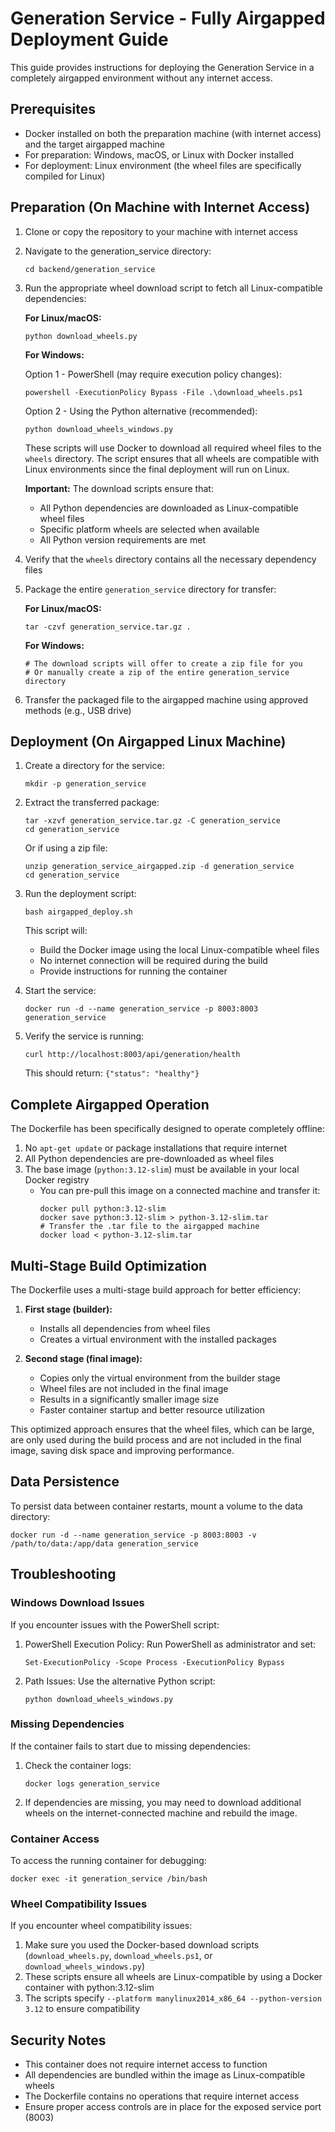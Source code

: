 # Generation Service - Fully Airgapped Deployment Guide

This guide provides instructions for deploying the Generation Service in a completely airgapped environment without any internet access.

## Prerequisites

- Docker installed on both the preparation machine (with internet access) and the target airgapped machine
- For preparation: Windows, macOS, or Linux with Docker installed
- For deployment: Linux environment (the wheel files are specifically compiled for Linux)

## Preparation (On Machine with Internet Access)

1. Clone or copy the repository to your machine with internet access
2. Navigate to the generation_service directory:
   ```
   cd backend/generation_service
   ```
3. Run the appropriate wheel download script to fetch all Linux-compatible dependencies:
   
   **For Linux/macOS:**
   ```
   python download_wheels.py
   ```
   
   **For Windows:**
   
   Option 1 - PowerShell (may require execution policy changes):
   ```
   powershell -ExecutionPolicy Bypass -File .\download_wheels.ps1
   ```
   
   Option 2 - Using the Python alternative (recommended):
   ```
   python download_wheels_windows.py
   ```
   
   These scripts will use Docker to download all required wheel files to the `wheels` directory. The script ensures that all wheels are compatible with Linux environments since the final deployment will run on Linux.

   **Important:** The download scripts ensure that:
   - All Python dependencies are downloaded as Linux-compatible wheel files
   - Specific platform wheels are selected when available
   - All Python version requirements are met

4. Verify that the `wheels` directory contains all the necessary dependency files
5. Package the entire `generation_service` directory for transfer:
   
   **For Linux/macOS:**
   ```
   tar -czvf generation_service.tar.gz .
   ```
   
   **For Windows:**
   ```
   # The download scripts will offer to create a zip file for you
   # Or manually create a zip of the entire generation_service directory
   ```
   
6. Transfer the packaged file to the airgapped machine using approved methods (e.g., USB drive)

## Deployment (On Airgapped Linux Machine)

1. Create a directory for the service:
   ```
   mkdir -p generation_service
   ```
2. Extract the transferred package:
   ```
   tar -xzvf generation_service.tar.gz -C generation_service
   cd generation_service
   ```
   
   Or if using a zip file:
   ```
   unzip generation_service_airgapped.zip -d generation_service
   cd generation_service
   ```
   
3. Run the deployment script:
   ```
   bash airgapped_deploy.sh
   ```
   
   This script will:
   - Build the Docker image using the local Linux-compatible wheel files
   - No internet connection will be required during the build
   - Provide instructions for running the container

4. Start the service:
   ```
   docker run -d --name generation_service -p 8003:8003 generation_service
   ```

5. Verify the service is running:
   ```
   curl http://localhost:8003/api/generation/health
   ```
   This should return: `{"status": "healthy"}`

## Complete Airgapped Operation

The Dockerfile has been specifically designed to operate completely offline:

1. No `apt-get update` or package installations that require internet
2. All Python dependencies are pre-downloaded as wheel files
3. The base image (`python:3.12-slim`) must be available in your local Docker registry
   - You can pre-pull this image on a connected machine and transfer it:
     ```
     docker pull python:3.12-slim
     docker save python:3.12-slim > python-3.12-slim.tar
     # Transfer the .tar file to the airgapped machine
     docker load < python-3.12-slim.tar
     ```

## Multi-Stage Build Optimization

The Dockerfile uses a multi-stage build approach for better efficiency:

1. **First stage (builder):**
   - Installs all dependencies from wheel files
   - Creates a virtual environment with the installed packages
   
2. **Second stage (final image):**
   - Copies only the virtual environment from the builder stage
   - Wheel files are not included in the final image
   - Results in a significantly smaller image size
   - Faster container startup and better resource utilization

This optimized approach ensures that the wheel files, which can be large, are only used during the build process and are not included in the final image, saving disk space and improving performance.

## Data Persistence

To persist data between container restarts, mount a volume to the data directory:

```
docker run -d --name generation_service -p 8003:8003 -v /path/to/data:/app/data generation_service
```

## Troubleshooting

### Windows Download Issues

If you encounter issues with the PowerShell script:

1. PowerShell Execution Policy: Run PowerShell as administrator and set:
   ```
   Set-ExecutionPolicy -Scope Process -ExecutionPolicy Bypass
   ```

2. Path Issues: Use the alternative Python script:
   ```
   python download_wheels_windows.py
   ```

### Missing Dependencies

If the container fails to start due to missing dependencies:

1. Check the container logs:
   ```
   docker logs generation_service
   ```

2. If dependencies are missing, you may need to download additional wheels on the internet-connected machine and rebuild the image.

### Container Access

To access the running container for debugging:

```
docker exec -it generation_service /bin/bash
```

### Wheel Compatibility Issues

If you encounter wheel compatibility issues:

1. Make sure you used the Docker-based download scripts (`download_wheels.py`, `download_wheels.ps1`, or `download_wheels_windows.py`)
2. These scripts ensure all wheels are Linux-compatible by using a Docker container with python:3.12-slim
3. The scripts specify `--platform manylinux2014_x86_64 --python-version 3.12` to ensure compatibility

## Security Notes

- This container does not require internet access to function
- All dependencies are bundled within the image as Linux-compatible wheels
- The Dockerfile contains no operations that require internet access
- Ensure proper access controls are in place for the exposed service port (8003) 